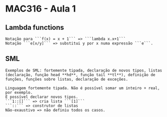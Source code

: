 # MAC316 - Aula 1

## Lambda functions

    Notação para ```f(x) = x + 1``` => ```lambda x.x+1```
    Notação ```e[x/y]``` => substitui y por x numa expressão ```e```.

## SML
    Exemplos de SML: fortemente tipada, declaração de novos tipos, listas (declaração, função head **hd**, função tail **tl**), definição de funções, funções sobre listas, declaração de exceções.

    Linguagem fortemente tipada. Não é possível somar um inteiro + real, por exemplo.
    É possível declarar novos tipos.
    ```1::[]``` => cria lista ```[1]```
    ```::``` => construtor de listas
    Não-exaustivo => não definiu todos os casos.